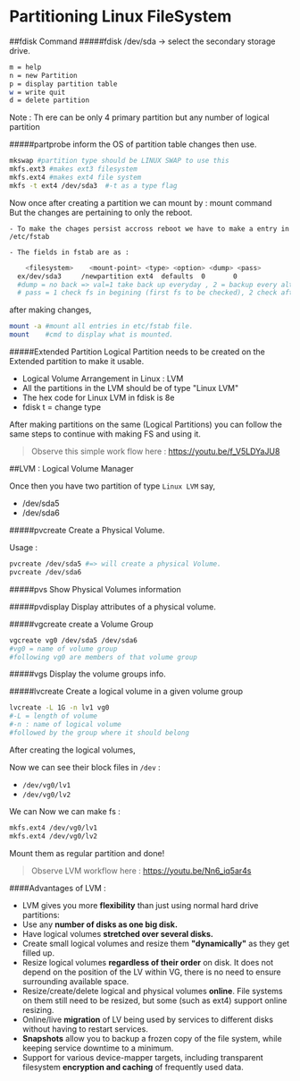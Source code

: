 # Partitioning Linux FileSystem


##fdisk Command
#####fdisk
/dev/sda -> select the secondary storage drive.

```sh
m = help
n = new Partition
p = display partition table
w = write quit
d = delete partition
```
Note : Th ere can be only 4 primary partition but any number of logical partition

#####partprobe
 inform the OS of partition table changes then use.

```sh
mkswap #partition type should be LINUX SWAP to use this
mkfs.ext3 #makes ext3 filesystem
mkfs.ext4 #makes ext4 file system
mkfs -t ext4 /dev/sda3  #-t as a type flag
```

  Now once after creating a partition we can mount by : mount command <br>
  But the changes are pertaining to only the reboot.

    - To make the chages persist accross reboot we have to make a entry in /etc/fstab

    - The fields in fstab are as :
```sh  
    <filesystem>    <mount-point> <type> <option> <dump> <pass>
  ex/dev/sda3     /newpartition ext4  defaults  0       0
  #dump = no back => val=1 take back up everyday , 2 = backup every alternate day
  # pass = 1 check fs in begining (first fs to be checked), 2 check after 1
```  
  after making changes,
```sh  
mount -a #mount all entries in etc/fstab file.  
mount    #cmd to display what is mounted.
```

#####Extended Partition
Logical Partition needs to be created on the Extended partition to make it usable.

  - Logical Volume Arrangement in Linux : LVM
  - All the partitions in the LVM should be of type "Linux LVM"
  - The hex code for Linux LVM in fdisk is 8e
  - fdisk t = change type

After making partitions on the same (Logical Partitions) you can follow the same steps to continue with making FS and using it.

> Observe this simple work flow here : https://youtu.be/f_V5LDYaJU8

##LVM : Logical Volume Manager

Once then you have two partition of type `Linux LVM` say,
* /dev/sda5
* /dev/sda6

#####pvcreate
Create a Physical Volume.

Usage :
```sh
pvcreate /dev/sda5 #=> will create a physical Volume.
pvcreate /dev/sda6
```
#####pvs
Show Physical Volumes information

#####pvdisplay
Display attributes of a physical volume.

#####vgcreate
create a Volume Group

```sh
vgcreate vg0 /dev/sda5 /dev/sda6
#vg0 = name of volume group
#following vg0 are members of that volume group
```
#####vgs
Display the volume groups info.

#####lvcreate
Create a logical volume in a given volume group
```sh
lvcreate -L 1G -n lv1 vg0
#-L = length of volume
#-n : name of logical volume
#followed by the group where it should belong
```
After creating the logical volumes,

Now we can see their block files in `/dev` :<br>
* `/dev/vg0/lv1`
* `/dev/vg0/lv2`

We can Now we can make fs :
```sh
mkfs.ext4 /dev/vg0/lv1
mkfs.ext4 /dev/vg0/lv2
```

Mount them as regular partition and done!

> Observe LVM workflow here : https://youtu.be/Nn6_iq5ar4s

####Advantages of LVM :

* LVM gives you more **flexibility** than just using normal hard drive partitions:
* Use any **number of disks as one big disk.**
* Have logical volumes **stretched over several disks.**
* Create small logical volumes and resize them **"dynamically"** as they get filled up.
* Resize logical volumes **regardless of their order** on disk. It does not depend on the position of the LV within VG, there is no need to ensure surrounding available space.
* Resize/create/delete logical and physical volumes **online**. File systems on them still need to be resized, but some (such as ext4) support online resizing.
* Online/live **migration** of LV being used by services to different disks without having to restart services.
* **Snapshots** allow you to backup a frozen copy of the file system, while keeping service downtime to a minimum.
* Support for various device-mapper targets, including transparent filesystem **encryption and caching** of frequently used data.
